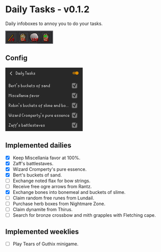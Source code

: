 # Daily Tasks - v0.1.2
Daily infoboxes to annoy you to do your tasks.

![](img/infoboxes.png)

## Config
![](img/config.png)

## Implemented dailies
- [x] Keep Miscellania favor at 100%.
- [x] Zaff's battlestaves.
- [x] Wizard Cromperty's pure essence.
- [x] Bert's buckets of sand.
- [ ] Exchange noted flax for bow strings.
- [ ] Receive free ogre arrows from Rantz.
- [x] Exchange bones into bonemeal and buckets of slime.
- [ ] Claim random free runes from Lundail.
- [ ] Purchase herb boxes from Nightmare Zone.
- [ ] Claim dynamite from Thirus.
- [ ] Search for bronze crossbow and mith grapples with Fletching cape.

## Implemented weeklies
- [ ] Play Tears of Guthix minigame.

